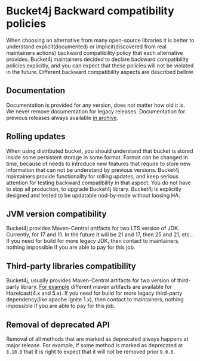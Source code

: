 # Bucket4j Backward compatibility policies
When choosing an alternative from many open-source libraries it is better to understand explicit(documented) or implicit(discovered from real maintainers actions) backward compatibility policy that each alternative provides.
Bucket4j maintainers decided to declare backward compatibility policies explicitly, and you can expect that these policies will not be violated in the future.
Different backward compatibility aspects are described bellow.

## Documentation
Documentation is provided for any version, does not matter how old it is. 
We never remove documentation for legacy releases.
Documentation for previous releases always available [in archive](https://bucket4j.com/previous-releases.html).

## Rolling updates
When using distributed bucket, you should understand that bucket is stored inside some persistent storage in some format.
Format can be changed in time, because of needs to introduce new features that require to store new information that can not be understand by previous versions.
Bucket4j maintainers provide functionality for rolling updates, and keep serious attention for testing backward compatibility in that aspect.
You do not have to stop all production, to upgrade Bucket4j library. Bucket4j is explicitly designed and tested to be updatable nod-by-node without loosing HA.

## JVM version compatibility
Bucket4j provides Maven-Central artifacts for two LTS version of JDK. Currently, for 17 and 11. In the future it will be 21 and 17, then 25 and 21, etc...
If you need for build for more legacy JDK, then contact to maintainers, nothing impossible if you are able to pay for this job.

## Third-party libraries compatibility
Bucket4j, usually provides Maven-Central artifacts for two version of third-party library. 
[For example](https://github.com/bucket4j/bucket4j/tree/master/bucket4j-hazelcast-all) different maven artifacts are available for Hazelcast(4.x and 5.x).
If you need for build for more legacy third-party dependency(like apache ignite 1.x), then contact to maintainers, nothing impossible if you are able to pay for this job.

## Removal of deprecated API
Removal of all methods that are marked as deprecated always happens at major release. 
For example, if some method is marked as deprecated at `8.10.0` that it is right to expect that it will not be removed prior `9.0.0`.